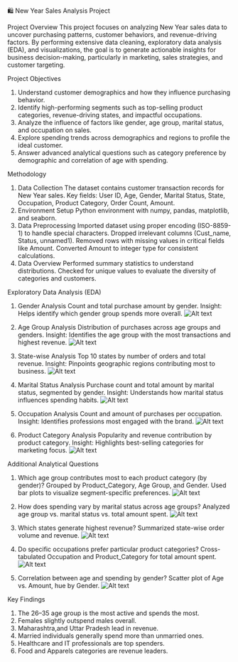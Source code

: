 🛍️ New Year Sales Analysis Project

Project Overview
This project focuses on analyzing New Year sales data to uncover purchasing patterns, customer behaviors, and revenue-driving factors. By performing extensive data cleaning, exploratory data analysis (EDA), and visualizations, the goal is to generate actionable insights for business decision-making, particularly in marketing, sales strategies, and customer targeting.

Project Objectives
1. Understand customer demographics and how they influence purchasing behavior.
2. Identify high-performing segments such as top-selling product categories, revenue-driving states, and impactful occupations.
3. Analyze the influence of factors like gender, age group, marital status, and occupation on sales.
4. Explore spending trends across demographics and regions to profile the ideal customer.
5. Answer advanced analytical questions such as category preference by demographic and correlation of age with spending.

Methodology
1. Data Collection
The dataset contains customer transaction records for New Year sales. Key fields: User ID, Age, Gender, Marital Status, State, Occupation, Product Category, Order Count, Amount.
2. Environment Setup
Python environment with numpy, pandas, matplotlib, and seaborn.
3. Data Preprocessing
Imported dataset using proper encoding (ISO-8859-1) to handle special characters. Dropped irrelevant columns (Cust_name, Status, unnamed1). Removed rows with missing values in critical fields like Amount. Converted Amount to integer type for consistent calculations.
4. Data Overview
Performed summary statistics to understand distributions. Checked for unique values to evaluate the diversity of categories and customers.

Exploratory Data Analysis (EDA)
1. Gender Analysis
Count and total purchase amount by gender.
Insight: Helps identify which gender group spends more overall.
![Alt text](GenderAnalysis.png)

2. Age Group Analysis
Distribution of purchases across age groups and genders.
Insight: Identifies the age group with the most transactions and highest revenue.
![Alt text](AgeGroupAnalysis.png)

3. State-wise Analysis
Top 10 states by number of orders and total revenue.
Insight: Pinpoints geographic regions contributing most to business.
![Alt text](Statewise.png)

4. Marital Status Analysis
Purchase count and total amount by marital status, segmented by gender.
Insight: Understands how marital status influences spending habits.
![Alt text](MaritalStatus.png)

5. Occupation Analysis
Count and amount of purchases per occupation.
Insight: Identifies professions most engaged with the brand.
![Alt text](Occupation.png)

6. Product Category Analysis
Popularity and revenue contribution by product category.
Insight: Highlights best-selling categories for marketing focus.
![Alt text](ProductCategory.png)

Additional Analytical Questions
1. Which age group contributes most to each product category (by gender)?
Grouped by Product_Category, Age Group, and Gender. Used bar plots to visualize segment-specific preferences.
![Alt text](Add1.png)

2. How does spending vary by marital status across age groups?
Analyzed age group vs. marital status vs. total amount spent.
![Alt text](Add2.png)

3. Which states generate highest revenue?
Summarized state-wise order volume and revenue.
![Alt text](Add3.png)

4. Do specific occupations prefer particular product categories?
Cross-tabulated Occupation and Product_Category for total amount spent.
![Alt text](Add4.png)

5. Correlation between age and spending by gender?
Scatter plot of Age vs. Amount, hue by Gender.
![Alt text](path/to/image.png)

Key Findings
1. The 26–35 age group is the most active and spends the most.
2. Females slightly outspend males overall.
3. Maharashtra,and Uttar Pradesh lead in revenue.
4. Married individuals generally spend more than unmarried ones.
5. Healthcare and IT professionals are top spenders.
5. Food and Apparels categories are revenue leaders.



